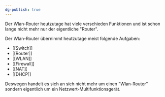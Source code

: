 ```yaml
---
dg-publish: true
---
```

Der Wlan-Router heutzutage hat viele verschieden Funktionen und ist schon lange nicht mehr nur der eigentliche "Router".

Der Wlan-Router übernimmt heutzutage meist folgende Aufgaben:

- [[Switch]]
- [[Router]]
- [[WLAN]]
- [[Firewall]]
- [[NAT]]
- [[DHCP]]

Deswegen handelt es sich an sich nicht mehr um einen "Wlan-Router" sondern eigentlich um ein Netzwert-Multifunktionsgerät.
